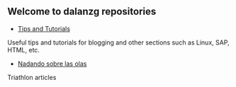 ## Welcome to dalanzg repositories

- [Tips and Tutorials](https://dalanzg.github.io/tips-tutorials/)

Useful tips and tutorials for blogging and other sections such as Linux, SAP, HTML, etc.

- [Nadando sobre las olas](https://dalanzg.github.io/nadando-sobre-las-olas/)

Triathlon articles
